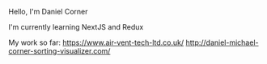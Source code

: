 Hello, I'm Daniel Corner

I'm currently learning NextJS and Redux



My work so far:
https://www.air-vent-tech-ltd.co.uk/
http://daniel-michael-corner-sorting-visualizer.com/

<!---
DMCorner/DMCorner is a ✨ special ✨ repository because its `README.md` (this file) appears on your GitHub profile.
You can click the Preview link to take a look at your changes.
--->
